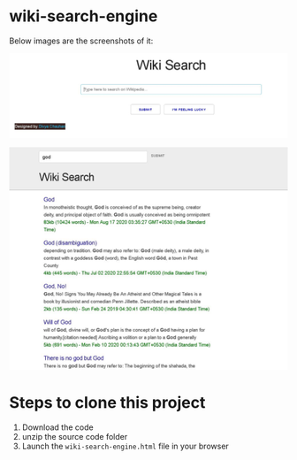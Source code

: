 # wiki-search-engine
Below images are the screenshots of it:

![Image of Yaktocat](https://github.com/divya661/wiki-search-engine/blob/master/wiki.JPG)

![Image of Yaktocat](https://github.com/divya661/wiki-search-engine/blob/master/wiki-search.JPG)

# Steps to clone this project
 1. Download the code 
 2. unzip the source code folder
 3. Launch the `wiki-search-engine.html` file in your browser
